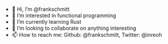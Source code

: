 - 👋 Hi, I’m @frankschmitt
- 👀 I’m interested in functional programming
- 🌱 I’m currently learning Rust
- 💞️ I’m looking to collaborate on anything interesting
- 📫 How to reach me: Github: @frankschmitt, Twitter: @inreoh

<!---
frankschmitt/frankschmitt is a ✨ special ✨ repository because its `README.md` (this file) appears on your GitHub profile.
You can click the Preview link to take a look at your changes.
--->
